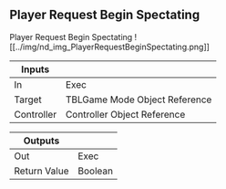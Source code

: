 ## Player Request Begin Spectating
Player Request Begin Spectating
![[../img/nd_img_PlayerRequestBeginSpectating.png]]

|Inputs||
|--|--|
| In | Exec |
| Target | TBLGame Mode Object Reference |
| Controller | Controller Object Reference |

|Outputs||
|--|--|
| Out | Exec |
| Return Value | Boolean |
